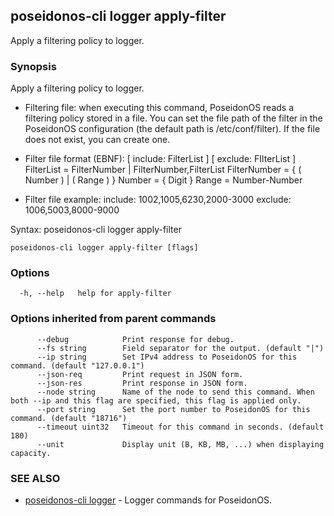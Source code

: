 ## poseidonos-cli logger apply-filter

Apply a filtering policy to logger.

### Synopsis


Apply a filtering policy to logger.

  - Filtering file: when executing this command, PoseidonOS reads a filtering policy 
  stored in a file. You can set the file path of the filter in the PoseidonOS configuration 
  (the default path is /etc/conf/filter). If the file does not exist, you can create one.
  
  - Filter file format (EBNF):
  [ include: FilterList ]
  [ exclude: FIlterList ]
  FilterList = FilterNumber | FilterNumber,FilterList
  FilterNumber = { ( Number ) | ( Range ) }
  Number = { Digit }
  Range = Number-Number
  
  - Filter file example:
  include: 1002,1005,6230,2000-3000
  exclude: 1006,5003,8000-9000

Syntax:
  poseidonos-cli logger apply-filter
          

```
poseidonos-cli logger apply-filter [flags]
```

### Options

```
  -h, --help   help for apply-filter
```

### Options inherited from parent commands

```
      --debug            Print response for debug.
      --fs string        Field separator for the output. (default "|")
      --ip string        Set IPv4 address to PoseidonOS for this command. (default "127.0.0.1")
      --json-req         Print request in JSON form.
      --json-res         Print response in JSON form.
      --node string      Name of the node to send this command. When both --ip and this flag are specified, this flag is applied only.
      --port string      Set the port number to PoseidonOS for this command. (default "18716")
      --timeout uint32   Timeout for this command in seconds. (default 180)
      --unit             Display unit (B, KB, MB, ...) when displaying capacity.
```

### SEE ALSO

* [poseidonos-cli logger](poseidonos-cli_logger.md)	 - Logger commands for PoseidonOS.

